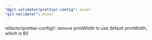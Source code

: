```yaml
---
"@git-validator/prettier-config": minor
"git-validator": minor
---
```


refactor(prettier-config)!: remove printWidth to use default printWidth, which is 80
